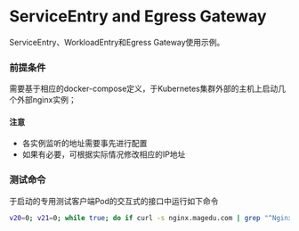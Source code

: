 # ServiceEntry and Egress Gateway
ServiceEntry、WorkloadEntry和Egress Gateway使用示例。
### 前提条件
需要基于相应的docker-compose定义，于Kubernetes集群外部的主机上启动几个外部nginx实例；
#### 注意
- 各实例监听的地址需要事先进行配置
- 如果有必要，可根据实际情况修改相应的IP地址


### 测试命令
于启动的专用测试客户端Pod的交互式的接口中运行如下命令

```bash
v20=0; v21=0; while true; do if curl -s nginx.magedu.com | grep "^Nginx 20.*" &> /dev/null; then let v20++; else let v21++; fi; echo ${v20}:${v21}; sleep 0.0$RANDOM; done
```
